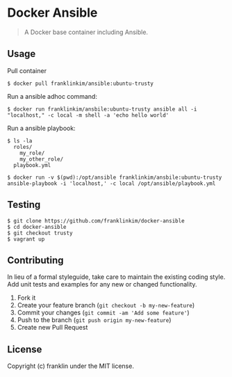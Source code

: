 # Docker Ansible

> A Docker base container including Ansible.

## Usage

Pull container

```
$ docker pull franklinkim/ansible:ubuntu-trusty
```

Run a ansible adhoc command:

```
$ docker run franklinkim/ansbile:ubuntu-trusty ansible all -i "localhost," -c local -m shell -a 'echo hello world'
```

Run a ansible playbook:

```
$ ls -la
  roles/
    my_role/
    my_other_role/
  playbook.yml

$ docker run -v $(pwd):/opt/ansible franklinkim/ansbile:ubuntu-trusty ansible-playbook -i 'localhost,' -c local /opt/ansible/playbook.yml
```

## Testing

```
$ git clone https://github.com/franklinkim/docker-ansible
$ cd docker-ansible
$ git checkout trusty
$ vagrant up
```

## Contributing
In lieu of a formal styleguide, take care to maintain the existing coding style. Add unit tests and examples for any new or changed functionality.

1. Fork it
2. Create your feature branch (`git checkout -b my-new-feature`)
3. Commit your changes (`git commit -am 'Add some feature'`)
4. Push to the branch (`git push origin my-new-feature`)
5. Create new Pull Request

## License
Copyright (c) franklin under the MIT license.
